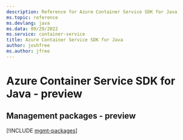 ```yaml
---
description: Reference for Azure Container Service SDK for Java
ms.topic: reference
ms.devlang: java
ms.data: 09/29/2022
ms.service: container-service
title: Azure Container Service SDK for Java
author: joshfree
ms.author: jfree
---
```

# Azure Container Service SDK for Java - preview

## Management packages - preview
[!INCLUDE [mgmt-packages](container-service-mgmt-index.md)]